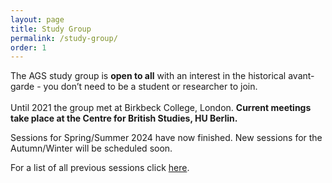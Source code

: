 ```yaml
---
layout: page
title: Study Group
permalink: /study-group/
order: 1
---
```


The AGS study group is **open to all** with an interest in the historical avant-garde - you don’t need to be a student or researcher to join.
<br><br>Until 2021 the group met at Birkbeck College, London. **Current meetings take place at the Centre for British Studies, HU Berlin.**

Sessions for Spring/Summer 2024 have now finished. New sessions for the Autumn/Winter will be scheduled soon.

<!--The reading for each session will be distributed through our mailing list one week in advance. If you've missed the cut-off point but would still like to receive the materials, feel free to <a class="u-email" href="mailto:{{ site.email }}">get in touch</a>. -->

<!--To participate, simply come along to one of our discussion sessions. You can find a calendar of our upcoming sessions below.
The reading for each session is distributed through our mailing list one week in advance. If you've missed the cut-off point but would still like to receive the materials, feel free to <a class="u-email" href="mailto:{{ site.email }}">get in touch</a>.

<h3>Upcoming Sessions</h3>

<table>
  <tr>
    <th>Date</th>
    <th>Time</th>
    <th>Session</th>
    <th>Location</th>
  </tr>
  <tr>
    <td width="25%">14 May 2024</td>
    <td width ="15%">7-8.30 pm CEST</td>
    <td width="35%"><b>Else Lasker-Schüler: Poetry and Visual Art</b></td>
    <td width="25%">Room 104, Centre for British Studies, Mohrenstraße 60, 10117 Berlin</td>
  </tr>
<tr>
    <td>11 June 2024</td>
    <td>7-8.30 pm CEST</td>
    <td><b>Fernand Divoire’s Literary Strategy</b></td>
    <td>Room 104, Centre for British Studies, Mohrenstraße 60, 10117 Berlin</td>
  </tr>
  <tr>
    <td>16 July 2024</td>
    <td>7-8.30 pm CEST</td>
    <td><b>Walter Benjamin, <i>Einbahnstraße</i></b></td>
    <td>Room 104, Centre for British Studies, Mohrenstraße 60, 10117 Berlin</td>
  </tr>  
</table>
-->



<!-- Share buttons BEGIN
<div class="a2a_kit a2a_kit_size_25 a2a_default_style" data-a2a-icon-color="#828282">
  <a class="a2a_button_facebook"></a>
  <a class="a2a_button_twitter"></a>
  <a class="a2a_button_email"></a>
  <a class="a2a_button_whatsapp"></a>
</div>
<script async src="https://static.addtoany.com/menu/page.js"></script><br>
Share buttons END -->

For a list of all previous sessions click [here](/past-sessions).
